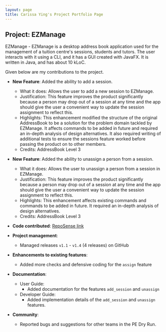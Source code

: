 ```yaml
---
layout: page
title: Carissa Ying's Project Portfolio Page
---
```



## Project: EZManage

EZManage - EZManage is a desktop address book application used for the management of a tuition centre's sessions, students and tutors. The user interacts with it using a CLI, and it has a GUI created with JavaFX. It is written in Java, and has about 10 kLoC.

Given below are my contributions to the project.

* **New Feature**: Added the ability to add a session.
  * What it does: Allows the user to add a new session to EZManage. 
  * Justification: This feature improves the product significantly because a person may drop out of a session at any time and the app should give the user a convenient way to update the session assignment to reflect this.
  * Highlights: This enhancement modified the structure of the original AddressBook to be a solution for the problem domain tackled by EZManage. It affects commands to be added in future and required an in-depth analysis of design alternatives. It also required writing of additional tests to ensure the sessions feature worked before passing the product on to other members.
  * Credits: AddressBook Level 3

* **New Feature**: Added the ability to unassign a person from a session.
  * What it does: Allows the user to unassign a person from a session in EZManage.
  * Justification: This feature improves the product significantly because a person may drop out of a session at any time and the app should give the user a convenient way to update the session assignment to reflect this.
  * Highlights: This enhancement affects existing commands and commands to be added in future. It required an in-depth analysis of design alternatives.
  * Credits: AddressBook Level 3
  
* **Code contributed**: [RepoSense link](https://nus-cs2103-ay2021s2.github.io/tp-dashboard/?search=&sort=groupTitle&sortWithin=title&timeframe=commit&mergegroup=&groupSelect=groupByRepos&breakdown=true&checkedFileTypes=docs~functional-code~test-code~other&since=&tabOpen=true&tabType=authorship&tabAuthor=car155&tabRepo=AY2021S2-CS2103-W16-4%2Ftp%5Bmaster%5D&authorshipIsMergeGroup=false&authorshipFileTypes=docs~functional-code~test-code&authorshipIsBinaryFileTypeChecked=false)

* **Project management**:
  * Managed releases `v1.1` - `v1.4` (4 releases) on GitHub

* **Enhancements to existing features**:
  * Added more checks and defensive coding for the `assign` feature

* **Documentation**:
  * User Guide:
    * Added documentation for the features `add_session` and `unassign`
  * Developer Guide:
    * Added implementation details of the `add_session` and `unassign` features.

* **Community**:
  * Reported bugs and suggestions for other teams in the PE Dry Run.